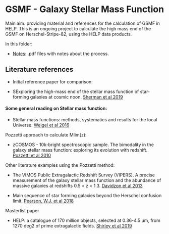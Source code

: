 # GSMF - Galaxy Stellar Mass Function
    
Main aim: providing material and references for the calculation of GSMF in HELP. This is an ongoing project to calculate the high mass end of the GSMF on Herschel-Stripe-82, using the HELP data products. 

In this folder:

- [Notes](./Notes):
    .pdf files with notes about the process.



## Literature references

- Initial reference paper for comparison:

* SExploring the high-mass end of the stellar mass function of star-forming galaxies at cosmic noon. [Sherman et al 2019](https://ui.adsabs.harvard.edu/abs/2020MNRAS.491.3318S/abstract)


#### Some general reading on Stellar mass function:

* Stellar mass functions: methods, systematics and results for the local Universe. [Weigel et al 2016](https://ui.adsabs.harvard.edu/abs/2016MNRAS.459.2150W/abstract)


Pozzetti approach to calculate Mlim(z):

* zCOSMOS - 10k-bright spectroscopic sample. The bimodality in the galaxy stellar mass function: exploring its evolution with redshift. [Pozzetti et al 2010](https://ui.adsabs.harvard.edu/abs/2010A%26A...523A..13P/abstract)


Other literature examples using the Pozzetti method:

* The VIMOS Public Extragalactic Redshift Survey (VIPERS). A precise measurement of the galaxy stellar mass function and the abundance of massive galaxies at redshifts 0.5 < z < 1.3. [Davidzon et al 2013](https://ui.adsabs.harvard.edu/abs/2013A%26A...558A..23D/abstract)


* Main sequence of star forming galaxies beyond the Herschel confusion limit. [Pearson, W.J. et al 2018](https://ui.adsabs.harvard.edu/abs/2018A%26A...615A.146P/abstract)


Masterlist paper

* HELP: a catalogue of 170 million objects, selected at 0.36-4.5 μm, from 1270 deg2 of prime extragalactic fields. [Shirley et al 2019](https://ui.adsabs.harvard.edu/abs/2019MNRAS.490..634S/abstract)
